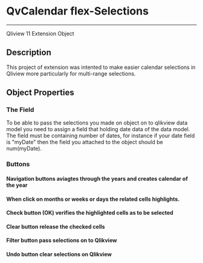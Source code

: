 # QvCalendar flex-Selections 
-----------------------------------------------
Qliview 11 Extension Object 

## Description
This project of extension was intented to make easier calendar selections in Qliview more particularly for multi-range selections. 

## Object Properties

### The Field
To be able to pass the selections you made on object on to qlikview data model you need to assign a field that holding date data 
of the data model.
The field must be containing number of dates, for instance if your date field is "myDate" then the field you attached to the object
should be num(myDate).

### Buttons
#### Navigation buttons aviagtes through the years and creates calendar of the year
#### When click on months or weeks or days the related cells highlights.
#### Check button (OK) verifies the highlighted cells as to be selected
#### Clear button release the checked cells
#### Filter button pass selections on to Qlikview
#### Undo button clear selections on Qlikview
